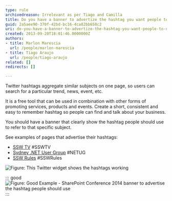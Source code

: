 ```yaml
---
type: rule
archivedreason: Irrelevant as per Tiago and Camilla
title: Do you have a banner to advertize the hashtag you want people to use?
guid: 2a5aee90-370f-42bd-bc16-4ca82bb658c2
uri: do-you-have-a-banner-to-advertize-the-hashtag-you-want-people-to-use
created: 2013-09-20T18:01:46.0000000Z
authors:
- title: Marlon Marescia
  url: /people/marlon-marescia
- title: Tiago Araujo
  url: /people/tiago-araujo
related: []
redirects: []

---
```


Twitter hashtags aggregate similar subjects on one page, so users can search for a particular trend, news, event, etc. 

It is a free tool that can be used in combination with other forms of promoting services, products and events. Create a short, consistent and easy to remember hashtag so people can find and talk about your business.

<!--endintro-->

You should have a banner that clearly show the hashtag people should use to refer to that specific subject.

See examples of pages that advertise their hashtags:

* [SSW TV](http://tv.ssw.com/)  #SSWTV
* [Sydney .NET User Group](http://www.ssw.com.au/ssw/NETUG/Sydney.aspx)  #NETUG
* [SSW Rules](/) #SSWRules


![Figure: This Twitter widget shows the hashtags working](hashtag-twitter.jpg)  


::: good  
![Figure: Good Example - SharePoint Conference 2014 banner to advertise the hashtag people should use](sharepoint-conference-hashtag.jpg)  
:::
